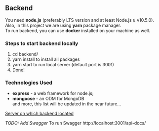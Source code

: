 ## Backend

You need **node.js** (preferably LTS version and at least Node.js ≥ v10.5.0). Also, in this project we are using **yarn** package manager.  
To run backend, you can use **docker** installed on your machine as well.

### Steps to start backend locally

1. cd backend/
2. yarn install to install all packages
3. yarn start to run local server (default port is 3001)
4. Done!

### Technologies Used

- **express** - a web framework for node.js;
- **mongoose** - an ODM for MongoDB  
  and more, this list will be updated in the near future...

[Server on which backend located](http://3.126.245.53:3001)

_TODO: Add Swagger_
To run Swagger http://localhost:3001/api-docs/

